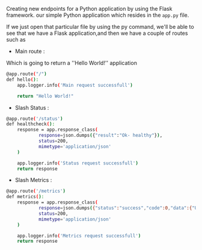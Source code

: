 
Creating new endpoints for a Python application by using the Flask framework.
our simple Python application which resides in the `app.py` file.

If we just open that particular file by using the py command, we'll be able to see that we have a Flask application,and then we have a couple of routes 
such as 
* Main route :

Which is going to return a ''Hello World!'' application


```sh
@app.route("/") 
def hello():
    app.logger.info('Main request successfull')

    return "Hello World!"
```

* Slash Status :

```sh
@app.route('/status')
def healthcheck():
    response = app.response_class(
            response=json.dumps({"result":"Ok- healthy"}),
            status=200,
            mimetype='application/json'
    )

    app.logger.info('Status request successfull')
    return response
```

* Slash Metrics :

```sh
@app.route('/metrics')
def metrics():
    response = app.response_class(
            response=json.dumps({"status":"success","code":0,"data":{"UserCount":140,"UserCountActive":23}}),
            status=200,
            mimetype='application/json'
    )

    app.logger.info('Metrics request successfull')
    return response
```

